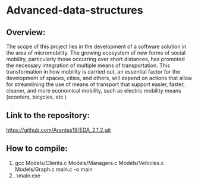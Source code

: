 # Advanced-data-structures

## Overview:

The scope of this project lies in the development of a software solution in the area of micromobility. The growing ecosystem of new forms of social mobility, particularly those occurring over short distances, has promoted the necessary integration of multiple means of transportation. This transformation in how mobility is carried out, an essential factor for the development of spaces, cities, and others, will depend on actions that allow for streamlining the use of means of transport that support easier, faster, cleaner, and more economical mobility, such as electric mobility means (scooters, bicycles, etc.)

## Link to the repository:
https://github.com/Arantes19/EDA_2.1.2.git

## How to compile:
1. gcc Models/Clients.c Models/Managers.c Models/Vehicles.c Models/Graph.c  main.c -o main
2. .\main.exe
